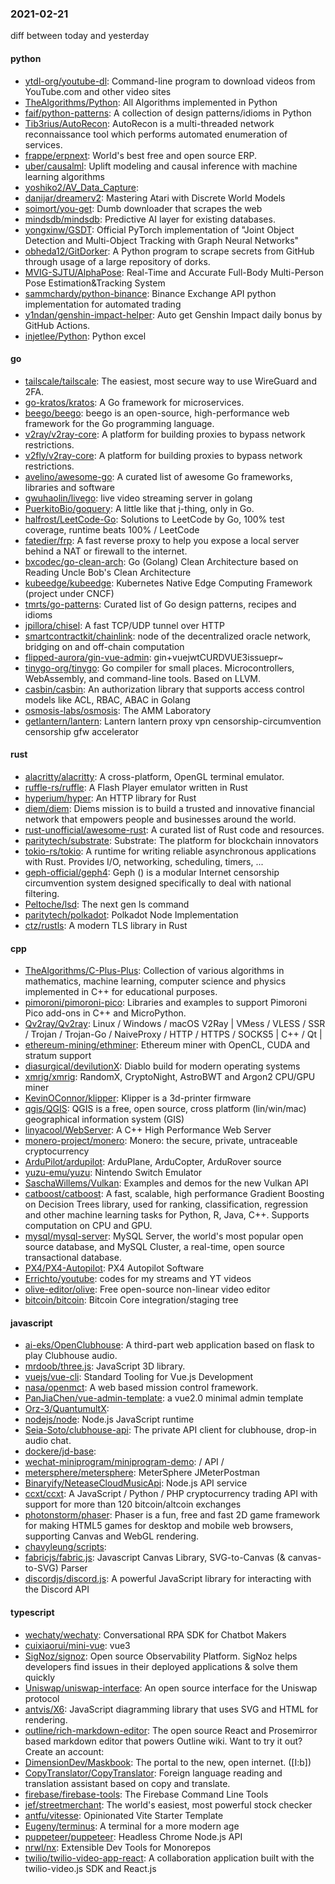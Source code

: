 ### 2021-02-21
diff between today and yesterday

#### python
* [ytdl-org/youtube-dl](https://github.com/ytdl-org/youtube-dl): Command-line program to download videos from YouTube.com and other video sites
* [TheAlgorithms/Python](https://github.com/TheAlgorithms/Python): All Algorithms implemented in Python
* [faif/python-patterns](https://github.com/faif/python-patterns): A collection of design patterns/idioms in Python
* [Tib3rius/AutoRecon](https://github.com/Tib3rius/AutoRecon): AutoRecon is a multi-threaded network reconnaissance tool which performs automated enumeration of services.
* [frappe/erpnext](https://github.com/frappe/erpnext): World's best free and open source ERP.
* [uber/causalml](https://github.com/uber/causalml): Uplift modeling and causal inference with machine learning algorithms
* [yoshiko2/AV_Data_Capture](https://github.com/yoshiko2/AV_Data_Capture): 
* [danijar/dreamerv2](https://github.com/danijar/dreamerv2): Mastering Atari with Discrete World Models
* [soimort/you-get](https://github.com/soimort/you-get):  Dumb downloader that scrapes the web
* [mindsdb/mindsdb](https://github.com/mindsdb/mindsdb): Predictive AI layer for existing databases.
* [yongxinw/GSDT](https://github.com/yongxinw/GSDT): Official PyTorch implementation of "Joint Object Detection and Multi-Object Tracking with Graph Neural Networks"
* [obheda12/GitDorker](https://github.com/obheda12/GitDorker): A Python program to scrape secrets from GitHub through usage of a large repository of dorks.
* [MVIG-SJTU/AlphaPose](https://github.com/MVIG-SJTU/AlphaPose): Real-Time and Accurate Full-Body Multi-Person Pose Estimation&Tracking System
* [sammchardy/python-binance](https://github.com/sammchardy/python-binance): Binance Exchange API python implementation for automated trading
* [y1ndan/genshin-impact-helper](https://github.com/y1ndan/genshin-impact-helper): Auto get Genshin Impact daily bonus by GitHub Actions. 
* [injetlee/Python](https://github.com/injetlee/Python): Python excel

#### go
* [tailscale/tailscale](https://github.com/tailscale/tailscale): The easiest, most secure way to use WireGuard and 2FA.
* [go-kratos/kratos](https://github.com/go-kratos/kratos): A Go framework for microservices.
* [beego/beego](https://github.com/beego/beego): beego is an open-source, high-performance web framework for the Go programming language.
* [v2ray/v2ray-core](https://github.com/v2ray/v2ray-core): A platform for building proxies to bypass network restrictions.
* [v2fly/v2ray-core](https://github.com/v2fly/v2ray-core): A platform for building proxies to bypass network restrictions.
* [avelino/awesome-go](https://github.com/avelino/awesome-go): A curated list of awesome Go frameworks, libraries and software
* [gwuhaolin/livego](https://github.com/gwuhaolin/livego): live video streaming server in golang
* [PuerkitoBio/goquery](https://github.com/PuerkitoBio/goquery): A little like that j-thing, only in Go.
* [halfrost/LeetCode-Go](https://github.com/halfrost/LeetCode-Go):  Solutions to LeetCode by Go, 100% test coverage, runtime beats 100% / LeetCode 
* [fatedier/frp](https://github.com/fatedier/frp): A fast reverse proxy to help you expose a local server behind a NAT or firewall to the internet.
* [bxcodec/go-clean-arch](https://github.com/bxcodec/go-clean-arch): Go (Golang) Clean Architecture based on Reading Uncle Bob's Clean Architecture
* [kubeedge/kubeedge](https://github.com/kubeedge/kubeedge): Kubernetes Native Edge Computing Framework (project under CNCF)
* [tmrts/go-patterns](https://github.com/tmrts/go-patterns): Curated list of Go design patterns, recipes and idioms
* [jpillora/chisel](https://github.com/jpillora/chisel): A fast TCP/UDP tunnel over HTTP
* [smartcontractkit/chainlink](https://github.com/smartcontractkit/chainlink): node of the decentralized oracle network, bridging on and off-chain computation
* [flipped-aurora/gin-vue-admin](https://github.com/flipped-aurora/gin-vue-admin): gin+vuejwtCURDVUE3issuepr~
* [tinygo-org/tinygo](https://github.com/tinygo-org/tinygo): Go compiler for small places. Microcontrollers, WebAssembly, and command-line tools. Based on LLVM.
* [casbin/casbin](https://github.com/casbin/casbin): An authorization library that supports access control models like ACL, RBAC, ABAC in Golang
* [osmosis-labs/osmosis](https://github.com/osmosis-labs/osmosis): The AMM Laboratory
* [getlantern/lantern](https://github.com/getlantern/lantern): Lantern         lantern proxy vpn censorship-circumvention censorship gfw accelerator

#### rust
* [alacritty/alacritty](https://github.com/alacritty/alacritty): A cross-platform, OpenGL terminal emulator.
* [ruffle-rs/ruffle](https://github.com/ruffle-rs/ruffle): A Flash Player emulator written in Rust
* [hyperium/hyper](https://github.com/hyperium/hyper): An HTTP library for Rust
* [diem/diem](https://github.com/diem/diem): Diems mission is to build a trusted and innovative financial network that empowers people and businesses around the world.
* [rust-unofficial/awesome-rust](https://github.com/rust-unofficial/awesome-rust): A curated list of Rust code and resources.
* [paritytech/substrate](https://github.com/paritytech/substrate): Substrate: The platform for blockchain innovators
* [tokio-rs/tokio](https://github.com/tokio-rs/tokio): A runtime for writing reliable asynchronous applications with Rust. Provides I/O, networking, scheduling, timers, ...
* [geph-official/geph4](https://github.com/geph-official/geph4): Geph () is a modular Internet censorship circumvention system designed specifically to deal with national filtering.
* [Peltoche/lsd](https://github.com/Peltoche/lsd): The next gen ls command
* [paritytech/polkadot](https://github.com/paritytech/polkadot): Polkadot Node Implementation
* [ctz/rustls](https://github.com/ctz/rustls): A modern TLS library in Rust

#### cpp
* [TheAlgorithms/C-Plus-Plus](https://github.com/TheAlgorithms/C-Plus-Plus): Collection of various algorithms in mathematics, machine learning, computer science and physics implemented in C++ for educational purposes.
* [pimoroni/pimoroni-pico](https://github.com/pimoroni/pimoroni-pico): Libraries and examples to support Pimoroni Pico add-ons in C++ and MicroPython.
* [Qv2ray/Qv2ray](https://github.com/Qv2ray/Qv2ray):  Linux / Windows / macOS  V2Ray  |  VMess / VLESS / SSR / Trojan / Trojan-Go / NaiveProxy / HTTP / HTTPS / SOCKS5 |  C++ / Qt  |  
* [ethereum-mining/ethminer](https://github.com/ethereum-mining/ethminer): Ethereum miner with OpenCL, CUDA and stratum support
* [diasurgical/devilutionX](https://github.com/diasurgical/devilutionX): Diablo build for modern operating systems
* [xmrig/xmrig](https://github.com/xmrig/xmrig): RandomX, CryptoNight, AstroBWT and Argon2 CPU/GPU miner
* [KevinOConnor/klipper](https://github.com/KevinOConnor/klipper): Klipper is a 3d-printer firmware
* [qgis/QGIS](https://github.com/qgis/QGIS): QGIS is a free, open source, cross platform (lin/win/mac) geographical information system (GIS)
* [linyacool/WebServer](https://github.com/linyacool/WebServer): A C++ High Performance Web Server
* [monero-project/monero](https://github.com/monero-project/monero): Monero: the secure, private, untraceable cryptocurrency
* [ArduPilot/ardupilot](https://github.com/ArduPilot/ardupilot): ArduPlane, ArduCopter, ArduRover source
* [yuzu-emu/yuzu](https://github.com/yuzu-emu/yuzu): Nintendo Switch Emulator
* [SaschaWillems/Vulkan](https://github.com/SaschaWillems/Vulkan): Examples and demos for the new Vulkan API
* [catboost/catboost](https://github.com/catboost/catboost): A fast, scalable, high performance Gradient Boosting on Decision Trees library, used for ranking, classification, regression and other machine learning tasks for Python, R, Java, C++. Supports computation on CPU and GPU.
* [mysql/mysql-server](https://github.com/mysql/mysql-server): MySQL Server, the world's most popular open source database, and MySQL Cluster, a real-time, open source transactional database.
* [PX4/PX4-Autopilot](https://github.com/PX4/PX4-Autopilot): PX4 Autopilot Software
* [Errichto/youtube](https://github.com/Errichto/youtube): codes for my streams and YT videos
* [olive-editor/olive](https://github.com/olive-editor/olive): Free open-source non-linear video editor
* [bitcoin/bitcoin](https://github.com/bitcoin/bitcoin): Bitcoin Core integration/staging tree

#### javascript
* [ai-eks/OpenClubhouse](https://github.com/ai-eks/OpenClubhouse): A third-part web application based on flask to play Clubhouse audio.
* [mrdoob/three.js](https://github.com/mrdoob/three.js): JavaScript 3D library.
* [vuejs/vue-cli](https://github.com/vuejs/vue-cli):  Standard Tooling for Vue.js Development
* [nasa/openmct](https://github.com/nasa/openmct): A web based mission control framework.
* [PanJiaChen/vue-admin-template](https://github.com/PanJiaChen/vue-admin-template): a vue2.0 minimal admin template
* [Orz-3/QuantumultX](https://github.com/Orz-3/QuantumultX): 
* [nodejs/node](https://github.com/nodejs/node): Node.js JavaScript runtime 
* [Seia-Soto/clubhouse-api](https://github.com/Seia-Soto/clubhouse-api): The private API client for clubhouse, drop-in audio chat.
* [dockere/jd-base](https://github.com/dockere/jd-base): 
* [wechat-miniprogram/miniprogram-demo](https://github.com/wechat-miniprogram/miniprogram-demo):  / API / 
* [metersphere/metersphere](https://github.com/metersphere/metersphere): MeterSphere  JMeterPostman 
* [Binaryify/NeteaseCloudMusicApi](https://github.com/Binaryify/NeteaseCloudMusicApi):  Node.js API service
* [ccxt/ccxt](https://github.com/ccxt/ccxt): A JavaScript / Python / PHP cryptocurrency trading API with support for more than 120 bitcoin/altcoin exchanges
* [photonstorm/phaser](https://github.com/photonstorm/phaser): Phaser is a fun, free and fast 2D game framework for making HTML5 games for desktop and mobile web browsers, supporting Canvas and WebGL rendering.
* [chavyleung/scripts](https://github.com/chavyleung/scripts): 
* [fabricjs/fabric.js](https://github.com/fabricjs/fabric.js): Javascript Canvas Library, SVG-to-Canvas (& canvas-to-SVG) Parser
* [discordjs/discord.js](https://github.com/discordjs/discord.js): A powerful JavaScript library for interacting with the Discord API

#### typescript
* [wechaty/wechaty](https://github.com/wechaty/wechaty): Conversational RPA SDK for Chatbot Makers
* [cuixiaorui/mini-vue](https://github.com/cuixiaorui/mini-vue):  vue3 
* [SigNoz/signoz](https://github.com/SigNoz/signoz): Open source Observability Platform.  SigNoz helps developers find issues in their deployed applications & solve them quickly
* [Uniswap/uniswap-interface](https://github.com/Uniswap/uniswap-interface):  An open source interface for the Uniswap protocol
* [antvis/X6](https://github.com/antvis/X6):  JavaScript diagramming library that uses SVG and HTML for rendering.
* [outline/rich-markdown-editor](https://github.com/outline/rich-markdown-editor): The open source React and Prosemirror based markdown editor that powers Outline wiki. Want to try it out? Create an account:
* [DimensionDev/Maskbook](https://github.com/DimensionDev/Maskbook): The portal to the new, open internet. ([I:b])
* [CopyTranslator/CopyTranslator](https://github.com/CopyTranslator/CopyTranslator): Foreign language reading and translation assistant based on copy and translate.
* [firebase/firebase-tools](https://github.com/firebase/firebase-tools): The Firebase Command Line Tools
* [jef/streetmerchant](https://github.com/jef/streetmerchant):  The world's easiest, most powerful stock checker
* [antfu/vitesse](https://github.com/antfu/vitesse):  Opinionated Vite Starter Template
* [Eugeny/terminus](https://github.com/Eugeny/terminus): A terminal for a more modern age
* [puppeteer/puppeteer](https://github.com/puppeteer/puppeteer): Headless Chrome Node.js API
* [nrwl/nx](https://github.com/nrwl/nx): Extensible Dev Tools for Monorepos
* [twilio/twilio-video-app-react](https://github.com/twilio/twilio-video-app-react): A collaboration application built with the twilio-video.js SDK and React.js
